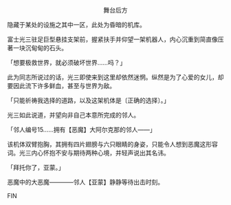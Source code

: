 <p align="center">舞台后方</p>

隐藏于某处的设施之其中一区，此处为昏暗的机库。

富士光三驻足巨型悬挂支架前，握紧扶手并仰望一架机器人，内心沉重到简直像压著一块沉甸甸的石头。

「想要极救世界，就必须破坏世界……吗？」

此为同志所说过的话，光三即使来到这里却依然迷惘。纵然是为了心爱的女儿，却要因此流下许多鲜血，甚至与世界为敌。

「只能祈祷我选择的道路，以及这架机体是〔正确的选择〕。」

光三如此说道，并望向非自己本意所完成的邻人。

「邻人编号15……拥有【恶魔】大阿尔克那的邻人——」

该机体双臂抱胸，其拥有四片翅膀与六只眼睛的身姿，只能令人想到恶魔这形容词。光三内心怀抱不安与期待两种心境，并轻声说出其名讳。

「拜托你了，亚蒙。」

恶魔中的大恶魔————邻人【亚蒙】静静等待出击时刻。

FIN

